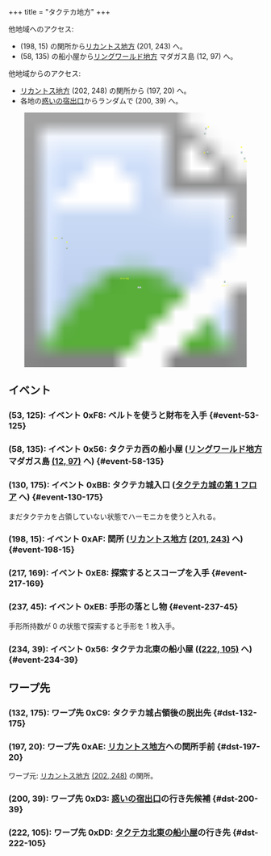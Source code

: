 +++
title = "タクテカ地方"
+++

他地域へのアクセス:

* (198, 15) の関所から[リカントス地方](@/map/map-05/_index.md) (201, 243) へ。
* (58, 135) の船小屋から[リングワールド地方](@/map/map-10/_index.md) マダガス島 (12, 97) へ。

他地域からのアクセス:

* [リカントス地方](@/map/map-05/_index.md) (202, 248) の関所から (197, 20) へ。
* 各地の[惑いの宿出口](@/map/map-13b/_index.md#event-240-150)からランダムで (200, 39) へ。

<!-- SVG {{{ -->
<svg width="1536" height="1536" viewbox="0 0 2048 2048">
<defs>
<image id="svg-asset-bg" width="2048" height="2048" href="map-09.webp" />
<image id="svg-asset-event" width="16" height="16" href="icon-event.png" />
<image id="svg-asset-destination" width="16" height="16" href="icon-destination.png" />
</defs>
<use href="#svg-asset-bg" x="0" y="0"></use>
<text class="caption-32" x="1604" y="120" fill="yellow">関</text>
<text class="caption-24" x="1572" y="328" fill="yellow">惑</text>
<text class="caption-32" x="1872" y="284" fill="yellow">船</text>
<text class="caption-24" x="1896" y="400" fill="yellow">手形</text>
<text class="caption-24" x="1800" y="840" fill="yellow">船</text>
<text class="caption-24" x="1716" y="1396" fill="yellow">スコープ</text>
<text class="caption-48" x="900" y="1340" fill="yellow">タクテカ城</text>
<text class="caption-24" x="368" y="1016" fill="yellow">財布</text>
<text class="caption-32" x="464" y="1048" fill="yellow">船</text>
<a href="#event-53-125">
<use href="#svg-asset-event" x="424" y="1000"><title>(53, 125): イベント 0xF8: ベルトを使うと財布を入手</title></use>
</a>
<a href="#event-58-135">
<use href="#svg-asset-event" x="464" y="1080"><title>(58, 135): イベント 0x56: タクテカ西の船小屋 (リングワールド地方 マダガス島 (12, 97) へ)</title></use>
</a>
<a href="#event-130-175">
<use href="#svg-asset-event" x="1040" y="1400"><title>(130, 175): イベント 0xBB: タクテカ城入口 (タクテカ城の第 1 フロアへ)</title></use>
</a>
<a href="#event-198-15">
<use href="#svg-asset-event" x="1584" y="120"><title>(198, 15): イベント 0xAF: 関所 (リカントス地方 (201, 243) へ)</title></use>
</a>
<a href="#event-217-169">
<use href="#svg-asset-event" x="1736" y="1352"><title>(217, 169): イベント 0xE8: 探索するとスコープを入手</title></use>
</a>
<a href="#event-237-45">
<use href="#svg-asset-event" x="1896" y="360"><title>(237, 45): イベント 0xEB: 手形の落とし物</title></use>
</a>
<a href="#event-234-39">
<use href="#svg-asset-event" x="1872" y="312"><title>(234, 39): イベント 0x56: タクテカ北東の船小屋 ((222, 105) へ)</title></use>
</a>
<a href="#dst-197-20">
<use href="#svg-asset-destination" x="1576" y="160"><title>(197, 20): ワープ先 0xAE: リカントス地方への関所手前</title></use>
</a>
<a href="#dst-132-175">
<use href="#svg-asset-destination" x="1056" y="1400"><title>(132, 175): ワープ先 0xC9: タクテカ城占領後の脱出先</title></use>
</a>
<a href="#dst-200-39">
<use href="#svg-asset-destination" x="1600" y="312"><title>(200, 39): ワープ先 0xD3: 惑いの宿出口の行き先候補</title></use>
</a>
<a href="#dst-222-105">
<use href="#svg-asset-destination" x="1776" y="840"><title>(222, 105): ワープ先 0xDD: タクテカ北東の船小屋の行き先</title></use>
</a>
</svg>
<!-- }}} -->


## イベント

### (53, 125): イベント 0xF8: ベルトを使うと財布を入手 {#event-53-125}

### (58, 135): イベント 0x56: タクテカ西の船小屋 ([リングワールド地方](@/map/map-10/_index.md) マダガス島 [(12, 97)](@/map/map-10/_index.md#dst-12-97) へ) {#event-58-135}

### (130, 175): イベント 0xBB: タクテカ城入口 ([タクテカ城の第 1 フロア](@/map/map-15/_index.md#dst-20-21) へ) {#event-130-175}

まだタクテカを占領していない状態でハーモニカを使うと入れる。

### (198, 15): イベント 0xAF: 関所 ([リカントス地方](@/map/map-05/_index.md) [(201, 243)](@/map/map-05/_index.md#dst-201-243) へ) {#event-198-15}

### (217, 169): イベント 0xE8: 探索するとスコープを入手 {#event-217-169}

### (237, 45): イベント 0xEB: 手形の落とし物 {#event-237-45}

手形所持数が 0 の状態で探索すると手形を 1 枚入手。

### (234, 39): イベント 0x56: タクテカ北東の船小屋 ([(222, 105)](#dst-222-105) へ) {#event-234-39}


## ワープ先

### (132, 175): ワープ先 0xC9: タクテカ城占領後の脱出先 {#dst-132-175}

### (197, 20): ワープ先 0xAE: [リカントス地方](@/map/map-05/_index.md)への関所手前 {#dst-197-20}

ワープ元: [リカントス地方](@/map/map-05/_index.md) [(202, 248)](@/map/map-05/_index.md#event-202-248) の関所。

### (200, 39): ワープ先 0xD3: [惑いの宿出口](@/map/map-13b/_index.md#event-240-150)の行き先候補 {#dst-200-39}

### (222, 105): ワープ先 0xDD: [タクテカ北東の船小屋](#event-234-39)の行き先 {#dst-222-105}


